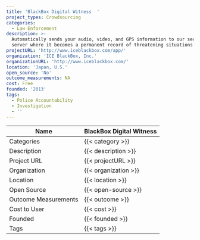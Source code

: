 ```yaml
---
title: 'BlackBox Digital Witness  '
project_types: Crowdsourcing
categories:
  - Law Enforcement
description: >-
  Automatically sends your audio, video, and GPS information to our secure
  server where it becomes a permanent record of threatening situations.
projectURL: 'http://www.iceblackbox.com/app/'
organization: 'ICE BlackBox, Inc.'
organizationURL: 'http://www.iceblackbox.com/'
location: 'Japan, U.S.'
open_source: 'No'
outcome_measurements: NA
cost: Free
founded: '2013'
tags:
  - Police Accountability
  - Investigation
  - ''
---
```


Name                    |  BlackBox Digital Witness   
------------------------|----
Categories              | {{< category >}} 
Description             | {{< description >}} 
Project URL             | {{< projectURL >}} 
Organization            | {{< organization >}} 
Location                | {{< location >}} 
Open Source             | {{< open-source >}} 
Outcome Measurements    | {{< outcome >}} 
Cost to User            | {{< cost >}} 
Founded                 | {{< founded >}} 
Tags                    | {{< tags >}} 
